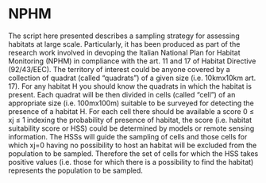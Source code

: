 # NPHM
The script here presented describes a sampling strategy for assessing habitats at large scale. Particularly, it has been produced as part of the research work involved in devoping the Italian National Plan for Habitat Monitoring (NPHM) in compliance with the art. 11 and 17 of Habitat Directive (92/43/EEC). The territory of interest could be anyone covered by a collection of quadrat (called “quadrats”) of a given size (i.e. 10kmx10km art. 17). For any habitat H you should know the quadrats in which the habitat is present. Each quadrat will be then divided in cells (called “cell”) of an appropriate size (i.e. 100mx100m) suitable to be surveyed for detecting the presence of a habitat H. For each cell there should be available a score 0 ≤ xj ≤ 1 indexing the probability of presence of habitat, the score (i.e. habitat suitability score or HSS) could be determined by models or remote sensing information. The HSSs will guide the sampling of cells and those cells for which xj=0 having no possibility to host an habitat will be excluded from the population to be sampled. Therefore the set of cells for which the HSS takes positive values (i.e. those for which there is a possibility to find the habitat) represents the population to be sampled.
